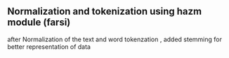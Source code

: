 ## Normalization and tokenization using hazm module (farsi)
after Normalization of the text and word tokenzation , added stemming for better representation of data
